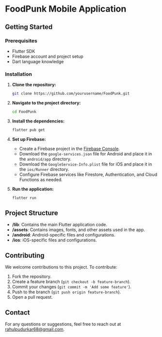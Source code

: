 # FoodPunk Mobile Application

## Getting Started

### Prerequisites

- Flutter SDK
- Firebase account and project setup
- Dart language knowledge

### Installation

1. **Clone the repository:**
   ```bash
   git clone https://github.com/yourusername/FoodPunk.git
   ```
2. **Navigate to the project directory:**
   ```bash
   cd FoodPunk
   ```
3. **Install the dependencies:**
   ```bash
   flutter pub get
   ```
4. **Set up Firebase:**
   - Create a Firebase project in the [Firebase Console](https://console.firebase.google.com/).
   - Download the `google-services.json` file for Android and place it in the `android/app` directory.
   - Download the `GoogleService-Info.plist` file for iOS and place it in the `ios/Runner` directory.
   - Configure Firebase services like Firestore, Authentication, and Cloud Functions as needed.

5. **Run the application:**
   ```bash
   flutter run
   ```

## Project Structure

- **/lib**: Contains the main Flutter application code.
- **/assets**: Contains images, fonts, and other assets used in the app.
- **/android**: Android-specific files and configurations.
- **/ios**: iOS-specific files and configurations.

## Contributing

We welcome contributions to this project. To contribute:

1. Fork the repository.
2. Create a feature branch (`git checkout -b feature-branch`).
3. Commit your changes (`git commit -m 'Add some feature'`).
4. Push to the branch (`git push origin feature-branch`).
5. Open a pull request.

## Contact

For any questions or suggestions, feel free to reach out at [rahulpudurkar68@gmail.com](mailto:rahulpudurkar68@gmail.com).
```
